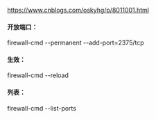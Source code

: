 <https://www.cnblogs.com/oskyhg/p/8011001.html>

#### 开放端口：
firewall-cmd --permanent --add-port=2375/tcp
#### 生效：
firewall-cmd --reload
#### 列表：
firewall-cmd --list-ports




